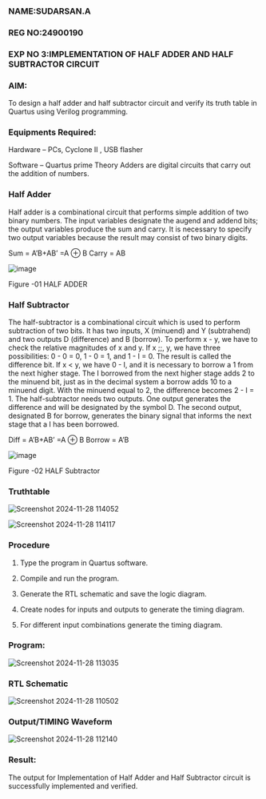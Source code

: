 ### NAME:SUDARSAN.A
### REG NO:24900190
### EXP NO 3:IMPLEMENTATION OF HALF ADDER AND HALF SUBTRACTOR CIRCUIT

### AIM:

To design a half adder and half subtractor circuit and verify its truth table in Quartus using Verilog programming.

### Equipments Required:

Hardware – PCs, Cyclone II , USB flasher 

Software – Quartus prime Theory Adders are digital circuits that carry out the addition of numbers.

### Half Adder

Half adder is a combinational circuit that performs simple addition of two binary numbers. The input variables designate the augend and addend bits; the output variables produce the sum and carry. It is necessary to specify two output variables because the result may consist of two binary digits.

Sum = A’B+AB’ =A ⊕ B Carry = AB

![image](https://github.com/naavaneetha/HALF_ADDER_SUBTRACTOR/assets/154305477/bd4a0b2c-cdbc-4184-ab08-81578f121e1f)

Figure -01 HALF ADDER

### Half Subtractor

The half-subtractor is a combinational circuit which is used to perform subtraction of two bits. It has two inputs, X (minuend) and Y (subtrahend) and two outputs D (difference) and B (borrow). To perform x - y, we have to check the relative magnitudes of x and y. If x ;;, y, we have three possibilities: 0 - 0 = 0, 1 - 0 = 1, and 1 - I = 0. The result is called the difference bit. If x < y, we have 0 - I, and it is necessary to borrow a 1 from the next higher stage. The I borrowed from the next higher stage adds 2 to the minuend bit, just as in the decimal system a borrow adds 10 to a minuend digit. With the minuend equal to 2, the difference becomes 2 - I = 1. The half-subtractor needs two outputs. One output generates the difference and will be designated by the symbol D. The second output, designated B for borrow, generates the binary signal that informs the next stage that a I has been borrowed. 

Diff = A’B+AB’ =A ⊕ B
Borrow = A’B

 ![image](https://github.com/naavaneetha/HALF_ADDER_SUBTRACTOR/assets/154305477/d76b099c-513f-4e7c-843a-e2fd028a531a)

Figure -02 HALF Subtractor

### Truthtable
![Screenshot 2024-11-28 114052](https://github.com/user-attachments/assets/0098b00d-19dd-4c5a-ac53-a18235526738)

![Screenshot 2024-11-28 114117](https://github.com/user-attachments/assets/46845cc7-7bc2-4cf9-906b-7e4d4e38ca1a)

### Procedure

1.	Type the program in Quartus software.

2.	Compile and run the program.

3.	Generate the RTL schematic and save the logic diagram.

4.	Create nodes for inputs and outputs to generate the timing diagram.

5.	For different input combinations generate the timing diagram.


### Program:
![Screenshot 2024-11-28 113035](https://github.com/user-attachments/assets/5adb2916-5000-40ff-b9a6-70616e23b087)


### RTL Schematic
![Screenshot 2024-11-28 110502](https://github.com/user-attachments/assets/5a21f6b7-135e-4f3b-9d9d-9e883fa6348c)


### Output/TIMING Waveform

 ![Screenshot 2024-11-28 112140](https://github.com/user-attachments/assets/ae7b3cfb-f438-46b5-b676-3318e0d396f0)


### Result:
The output for Implementation of Half Adder and Half Subtractor circuit is successfully implemented and verified.
